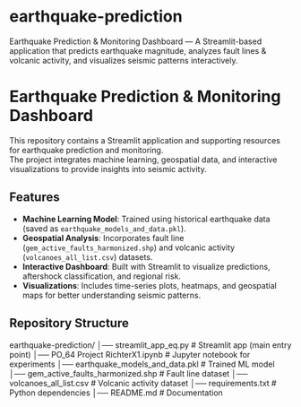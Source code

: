 # earthquake-prediction
Earthquake Prediction &amp; Monitoring Dashboard — A Streamlit-based application that predicts earthquake magnitude, analyzes fault lines &amp; volcanic activity, and visualizes seismic patterns interactively.

# Earthquake Prediction & Monitoring Dashboard

This repository contains a Streamlit application and supporting resources for earthquake prediction and monitoring.  
The project integrates machine learning, geospatial data, and interactive visualizations to provide insights into seismic activity.

## Features
- **Machine Learning Model**: Trained using historical earthquake data (saved as `earthquake_models_and_data.pkl`).
- **Geospatial Analysis**: Incorporates fault line (`gem_active_faults_harmonized.shp`) and volcanic activity (`volcanoes_all_list.csv`) datasets.
- **Interactive Dashboard**: Built with Streamlit to visualize predictions, aftershock classification, and regional risk.
- **Visualizations**: Includes time-series plots, heatmaps, and geospatial maps for better understanding seismic patterns.

## Repository Structure
earthquake-prediction/
│── streamlit_app_eq.py # Streamlit app (main entry point)
│── PO_64 Project RichterX1.ipynb # Jupyter notebook for experiments
│── earthquake_models_and_data.pkl # Trained ML model
│── gem_active_faults_harmonized.shp # Fault line dataset
│── volcanoes_all_list.csv # Volcanic activity dataset
│── requirements.txt # Python dependencies
│── README.md # Documentation
